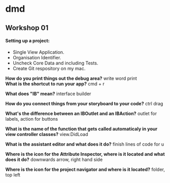 # dmd

## Workshop 01

#### Setting up a project:
  - Single View Application.
  - Organisation Identifier.
  - Uncheck Core Data and including Tests.
  - Create Git respository on my mac.
  
**How do you print things out the debug area?**
write word print                                                                                                              
**What is the shortcut to run your app?**
cmd + r

**What does "IB" mean?**
interface builder

**How do you connect things from your storyboard to your code?**
ctrl drag

**What's the difference between an IBOutlet and an IBAction?**
outlet for labels, action for buttons

**What is the name of the function that gets called automaticaly in your view controller classes?**
view.DidLoad

**What is the assistant editor and what does it do?**
finish lines of code for u

**Where is the icon for the Attribute Inspector, where is it located and what does it do?**
downwards arrow, right hand side

**Where is the icon for the project navigator and where is it located?**
folder, top left
